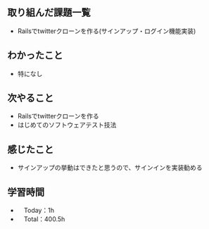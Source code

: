 ## 取り組んだ課題一覧
- Railsでtwitterクローンを作る(サインアップ・ログイン機能実装)
 
## わかったこと 
- 特になし
 
## 次やること
- Railsでtwitterクローンを作る
- はじめてのソフトウェアテスト技法

## 感じたこと
- サインアップの挙動はできたと思うので、サインインを実装勧める

## 学習時間
- 　Today：1h
- 　Total：400.5h